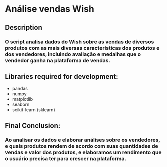 # Análise vendas Wish

## Description

### O script analisa dados do Wish sobre as vendas de diversos produtos com as mais diversas características dos produtos e dos vendedores, incluindo avaliação e medalhas que o vendedor ganha na plataforma de vendas.

## Libraries required for development:

* pandas
* numpy
* matplotlib
* seaborn
* scikit-learn (sklearn)

## Final Conclusion:

### Ao analisar os dados e elaborar análises sobre os vendedores, e quais produtos rendem de acordo com suas quantidades de vendas e valor dos produtos, e elaboramos um rendimento que o usuário precisa ter para crescer na plataforma. 